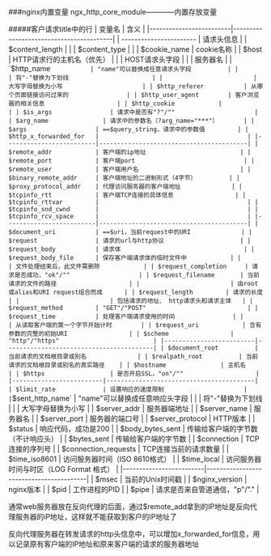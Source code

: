 ###nginx内置变量
ngx_http_core_module————内置存放变量

#####客户请求title中的行
|         变量名          |                   含义                  |
|-------------------------|-----------------------------------------|
| ----------------------- | 请求头信息                              |
| $content_length         |                                         |
| $content_type           |                                         |
| $cookie_name            | cookie名称                              |
| $host                   | HTTP请求行的主机名（优先）              |
|                         | HOST请求头字段                          |
|                         | 服务器名                                |
| `$http_name`            | "name"可以替换成任意请求头字段          |
|                         | 将"-"替换为下划线                       |
|                         | 大写字母替换为小写                      |
| $http_referer           | 从哪个页面链接访问过来的                |
| $http_user_agent        | 客户浏览器的相关信息                    |
| $http_cookie            |                                         |
| $is_args                | 请求中是否有"?"/""                      |
| $arg_name               | 请求中的参数名（?arg_name="***"）       |
| $args                   | ==$query_string，请求中的参数值         |
| $http_x_forwarded_for   |                                         |
|-------------------------|-----------------------------------------|
| $remote_addr            | 客户端的ip地址                          |
| $remote_port            | 客户端port                              |
| $remote_user            | 客户端用户名                            |
| $binary_remote_addr     | 客户端地址的二进制形式（4字节）         |
| $proxy_protocol_addr    | 代理访问服务器的客户端地址              |
| $tcpinfo_rtt            | 客户端TCP连接的具体信息                 |
| $tcpinfo_rttvar         |                                         |
| $tcpinfo_snd_cwnd       |                                         |
| $tcpinfo_rcv_space      |                                         |
|-------------------------|-----------------------------------------|
| $document_uri           | ==$uri，当前request中的URI              |
| $request                | 请求的url与http协议                     |
| $request_body           | 请求体                                  |
| $request_body_file      | 保存客户端请求体的临时文件中            |
|                         | 文件处理结束后，此文件需删除            |
| $request_completion     | 请求是否成功，"ok"/""                   |
| $request_filename       | 当前请求的文件的路径                    |
|                         | 由root或alias和URI request组合而成      |
| $request_length         | 请求的长度                              |
|                         | 包括请求的地址、 http请求头和请求主体   |
| $request_method         | "GET"/"POST"                            |
| $request_time           | 处理客户端请求使用的时间                |
|                         | 从读取客户端的第一个字节开始计时        |
| $request_uri            | 含有参数的完整的初始URI                 |
| $scheme                 | "http"/"https"                          |
|-------------------------|-----------------------------------------|
| $document_root          | 当前请求的文档根目录或别名              |
| $realpath_root          | 当前请求的文档根目录或别名的真实路径    |
| $hostname               | 主机名                                  |
| $https                  | 是否开启SSL，"on"/""                    |
|-------------------------|-----------------------------------------|
| $limit_rate             | 设置响应的速度限制                      |
| `$sent_http_name`       | "name"可以替换成任意响应头字段          |
|                         | 将"-"替换为下划线                       |
|                         | 大写字母替换为小写                      |
| $server_addr            | 服务器端地址                            |
| $server_name            | 服务器名                                |
| $server_port            | 服务器的端口号                          |
| $server_protocol        | HTTP版本                                |
| $status                 | 响应代码，成功是200                     |
| $body_bytes_sent        | 传输给客户端的字节数（不计响应头）      |
| $bytes_sent             | 传输给客户端的字节数                    |
| $connection             | TCP连接的序列号                         |
| $connection_requests    | TCP连接当前的请求数量                   |
| $time_iso8601           | 访问服务器时间（ISO 8610格式）          |
| $time_local             | 访问服务器时间与时区（LOG Format 格式） |
|-------------------------|-----------------------------------------|
| $msec                   | 当前的Unix时间戳                        |
| $nginx_version          | nginx版本                               |
| $pid                    | 工作进程的PID                           |
| $pipe                   | 请求是否来自管道通信，"p"/"."           |


通常web服务器放在反向代理的后面，通过$remote_add拿到的IP地址是反向代理服务器的iP地址，这样就不能获取到客户的IP地址了

反向代理服务器在转发请求的http头信息中，可以增加x_forwarded_for信息，用以记录原有客户端的IP地址和原来客户端的请求的服务器地址